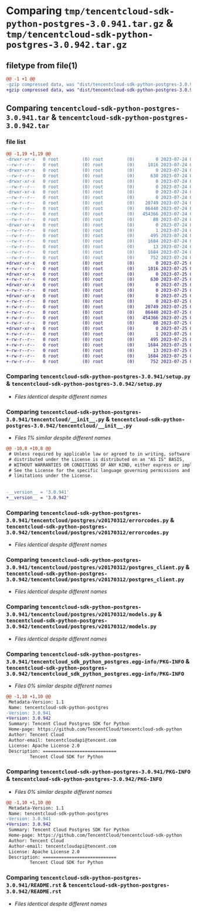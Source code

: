 # Comparing `tmp/tencentcloud-sdk-python-postgres-3.0.941.tar.gz` & `tmp/tencentcloud-sdk-python-postgres-3.0.942.tar.gz`

## filetype from file(1)

```diff
@@ -1 +1 @@
-gzip compressed data, was "dist/tencentcloud-sdk-python-postgres-3.0.941.tar", last modified: Mon Jul 24 00:41:43 2023, max compression
+gzip compressed data, was "dist/tencentcloud-sdk-python-postgres-3.0.942.tar", last modified: Tue Jul 25 04:22:59 2023, max compression
```

## Comparing `tencentcloud-sdk-python-postgres-3.0.941.tar` & `tencentcloud-sdk-python-postgres-3.0.942.tar`

### file list

```diff
@@ -1,19 +1,19 @@
-drwxr-xr-x   0 root         (0) root         (0)        0 2023-07-24 00:41:43.000000 tencentcloud-sdk-python-postgres-3.0.941/
--rw-r--r--   0 root         (0) root         (0)     1016 2023-07-24 00:41:43.000000 tencentcloud-sdk-python-postgres-3.0.941/setup.py
-drwxr-xr-x   0 root         (0) root         (0)        0 2023-07-24 00:41:43.000000 tencentcloud-sdk-python-postgres-3.0.941/tencentcloud/
--rw-r--r--   0 root         (0) root         (0)      630 2023-07-24 00:41:43.000000 tencentcloud-sdk-python-postgres-3.0.941/tencentcloud/__init__.py
-drwxr-xr-x   0 root         (0) root         (0)        0 2023-07-24 00:41:43.000000 tencentcloud-sdk-python-postgres-3.0.941/tencentcloud/postgres/
--rw-r--r--   0 root         (0) root         (0)        0 2023-07-24 00:41:43.000000 tencentcloud-sdk-python-postgres-3.0.941/tencentcloud/postgres/__init__.py
-drwxr-xr-x   0 root         (0) root         (0)        0 2023-07-24 00:41:43.000000 tencentcloud-sdk-python-postgres-3.0.941/tencentcloud/postgres/v20170312/
--rw-r--r--   0 root         (0) root         (0)        0 2023-07-24 00:41:43.000000 tencentcloud-sdk-python-postgres-3.0.941/tencentcloud/postgres/v20170312/__init__.py
--rw-r--r--   0 root         (0) root         (0)    20749 2023-07-24 00:41:43.000000 tencentcloud-sdk-python-postgres-3.0.941/tencentcloud/postgres/v20170312/errorcodes.py
--rw-r--r--   0 root         (0) root         (0)    86440 2023-07-24 00:41:43.000000 tencentcloud-sdk-python-postgres-3.0.941/tencentcloud/postgres/v20170312/postgres_client.py
--rw-r--r--   0 root         (0) root         (0)   454366 2023-07-24 00:41:43.000000 tencentcloud-sdk-python-postgres-3.0.941/tencentcloud/postgres/v20170312/models.py
--rw-r--r--   0 root         (0) root         (0)       88 2023-07-24 00:41:43.000000 tencentcloud-sdk-python-postgres-3.0.941/setup.cfg
-drwxr-xr-x   0 root         (0) root         (0)        0 2023-07-24 00:41:43.000000 tencentcloud-sdk-python-postgres-3.0.941/tencentcloud_sdk_python_postgres.egg-info/
--rw-r--r--   0 root         (0) root         (0)        1 2023-07-24 00:41:43.000000 tencentcloud-sdk-python-postgres-3.0.941/tencentcloud_sdk_python_postgres.egg-info/dependency_links.txt
--rw-r--r--   0 root         (0) root         (0)      495 2023-07-24 00:41:43.000000 tencentcloud-sdk-python-postgres-3.0.941/tencentcloud_sdk_python_postgres.egg-info/SOURCES.txt
--rw-r--r--   0 root         (0) root         (0)     1684 2023-07-24 00:41:43.000000 tencentcloud-sdk-python-postgres-3.0.941/tencentcloud_sdk_python_postgres.egg-info/PKG-INFO
--rw-r--r--   0 root         (0) root         (0)       13 2023-07-24 00:41:43.000000 tencentcloud-sdk-python-postgres-3.0.941/tencentcloud_sdk_python_postgres.egg-info/top_level.txt
--rw-r--r--   0 root         (0) root         (0)     1684 2023-07-24 00:41:43.000000 tencentcloud-sdk-python-postgres-3.0.941/PKG-INFO
--rw-r--r--   0 root         (0) root         (0)      752 2023-07-24 00:41:43.000000 tencentcloud-sdk-python-postgres-3.0.941/README.rst
+drwxr-xr-x   0 root         (0) root         (0)        0 2023-07-25 04:22:59.000000 tencentcloud-sdk-python-postgres-3.0.942/
+-rw-r--r--   0 root         (0) root         (0)     1016 2023-07-25 04:22:59.000000 tencentcloud-sdk-python-postgres-3.0.942/setup.py
+drwxr-xr-x   0 root         (0) root         (0)        0 2023-07-25 04:22:59.000000 tencentcloud-sdk-python-postgres-3.0.942/tencentcloud/
+-rw-r--r--   0 root         (0) root         (0)      630 2023-07-25 04:22:59.000000 tencentcloud-sdk-python-postgres-3.0.942/tencentcloud/__init__.py
+drwxr-xr-x   0 root         (0) root         (0)        0 2023-07-25 04:22:59.000000 tencentcloud-sdk-python-postgres-3.0.942/tencentcloud/postgres/
+-rw-r--r--   0 root         (0) root         (0)        0 2023-07-25 04:22:59.000000 tencentcloud-sdk-python-postgres-3.0.942/tencentcloud/postgres/__init__.py
+drwxr-xr-x   0 root         (0) root         (0)        0 2023-07-25 04:22:59.000000 tencentcloud-sdk-python-postgres-3.0.942/tencentcloud/postgres/v20170312/
+-rw-r--r--   0 root         (0) root         (0)        0 2023-07-25 04:22:59.000000 tencentcloud-sdk-python-postgres-3.0.942/tencentcloud/postgres/v20170312/__init__.py
+-rw-r--r--   0 root         (0) root         (0)    20749 2023-07-25 04:22:59.000000 tencentcloud-sdk-python-postgres-3.0.942/tencentcloud/postgres/v20170312/errorcodes.py
+-rw-r--r--   0 root         (0) root         (0)    86440 2023-07-25 04:22:59.000000 tencentcloud-sdk-python-postgres-3.0.942/tencentcloud/postgres/v20170312/postgres_client.py
+-rw-r--r--   0 root         (0) root         (0)   454366 2023-07-25 04:22:59.000000 tencentcloud-sdk-python-postgres-3.0.942/tencentcloud/postgres/v20170312/models.py
+-rw-r--r--   0 root         (0) root         (0)       88 2023-07-25 04:22:59.000000 tencentcloud-sdk-python-postgres-3.0.942/setup.cfg
+drwxr-xr-x   0 root         (0) root         (0)        0 2023-07-25 04:22:59.000000 tencentcloud-sdk-python-postgres-3.0.942/tencentcloud_sdk_python_postgres.egg-info/
+-rw-r--r--   0 root         (0) root         (0)        1 2023-07-25 04:22:59.000000 tencentcloud-sdk-python-postgres-3.0.942/tencentcloud_sdk_python_postgres.egg-info/dependency_links.txt
+-rw-r--r--   0 root         (0) root         (0)      495 2023-07-25 04:22:59.000000 tencentcloud-sdk-python-postgres-3.0.942/tencentcloud_sdk_python_postgres.egg-info/SOURCES.txt
+-rw-r--r--   0 root         (0) root         (0)     1684 2023-07-25 04:22:59.000000 tencentcloud-sdk-python-postgres-3.0.942/tencentcloud_sdk_python_postgres.egg-info/PKG-INFO
+-rw-r--r--   0 root         (0) root         (0)       13 2023-07-25 04:22:59.000000 tencentcloud-sdk-python-postgres-3.0.942/tencentcloud_sdk_python_postgres.egg-info/top_level.txt
+-rw-r--r--   0 root         (0) root         (0)     1684 2023-07-25 04:22:59.000000 tencentcloud-sdk-python-postgres-3.0.942/PKG-INFO
+-rw-r--r--   0 root         (0) root         (0)      752 2023-07-25 04:22:59.000000 tencentcloud-sdk-python-postgres-3.0.942/README.rst
```

### Comparing `tencentcloud-sdk-python-postgres-3.0.941/setup.py` & `tencentcloud-sdk-python-postgres-3.0.942/setup.py`

 * *Files identical despite different names*

### Comparing `tencentcloud-sdk-python-postgres-3.0.941/tencentcloud/__init__.py` & `tencentcloud-sdk-python-postgres-3.0.942/tencentcloud/__init__.py`

 * *Files 1% similar despite different names*

```diff
@@ -10,8 +10,8 @@
 # Unless required by applicable law or agreed to in writing, software
 # distributed under the License is distributed on an "AS IS" BASIS,
 # WITHOUT WARRANTIES OR CONDITIONS OF ANY KIND, either express or implied.
 # See the License for the specific language governing permissions and
 # limitations under the License.
 
 
-__version__ = '3.0.941'
+__version__ = '3.0.942'
```

### Comparing `tencentcloud-sdk-python-postgres-3.0.941/tencentcloud/postgres/v20170312/errorcodes.py` & `tencentcloud-sdk-python-postgres-3.0.942/tencentcloud/postgres/v20170312/errorcodes.py`

 * *Files identical despite different names*

### Comparing `tencentcloud-sdk-python-postgres-3.0.941/tencentcloud/postgres/v20170312/postgres_client.py` & `tencentcloud-sdk-python-postgres-3.0.942/tencentcloud/postgres/v20170312/postgres_client.py`

 * *Files identical despite different names*

### Comparing `tencentcloud-sdk-python-postgres-3.0.941/tencentcloud/postgres/v20170312/models.py` & `tencentcloud-sdk-python-postgres-3.0.942/tencentcloud/postgres/v20170312/models.py`

 * *Files identical despite different names*

### Comparing `tencentcloud-sdk-python-postgres-3.0.941/tencentcloud_sdk_python_postgres.egg-info/PKG-INFO` & `tencentcloud-sdk-python-postgres-3.0.942/tencentcloud_sdk_python_postgres.egg-info/PKG-INFO`

 * *Files 0% similar despite different names*

```diff
@@ -1,10 +1,10 @@
 Metadata-Version: 1.1
 Name: tencentcloud-sdk-python-postgres
-Version: 3.0.941
+Version: 3.0.942
 Summary: Tencent Cloud Postgres SDK for Python
 Home-page: https://github.com/TencentCloud/tencentcloud-sdk-python
 Author: Tencent Cloud
 Author-email: tencentcloudapi@tencent.com
 License: Apache License 2.0
 Description: ============================
         Tencent Cloud SDK for Python
```

### Comparing `tencentcloud-sdk-python-postgres-3.0.941/PKG-INFO` & `tencentcloud-sdk-python-postgres-3.0.942/PKG-INFO`

 * *Files 0% similar despite different names*

```diff
@@ -1,10 +1,10 @@
 Metadata-Version: 1.1
 Name: tencentcloud-sdk-python-postgres
-Version: 3.0.941
+Version: 3.0.942
 Summary: Tencent Cloud Postgres SDK for Python
 Home-page: https://github.com/TencentCloud/tencentcloud-sdk-python
 Author: Tencent Cloud
 Author-email: tencentcloudapi@tencent.com
 License: Apache License 2.0
 Description: ============================
         Tencent Cloud SDK for Python
```

### Comparing `tencentcloud-sdk-python-postgres-3.0.941/README.rst` & `tencentcloud-sdk-python-postgres-3.0.942/README.rst`

 * *Files identical despite different names*

